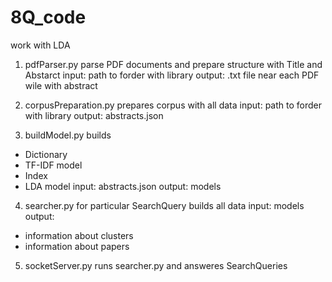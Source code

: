 8Q_code
=======

work with LDA

1) pdfParser.py 
parse PDF documents and prepare structure with Title and Abstarct
input: path to forder with library
output: .txt file near each PDF wile with abstract


2) corpusPreparation.py
prepares corpus with all data
input: path to forder with library
output: abstracts.json

3) buildModel.py
builds
- Dictionary
- TF-IDF model
- Index
- LDA model
input: abstracts.json
output: models

4) searcher.py
for particular SearchQuery builds all data
input: models
output:
- information about clusters
- information about papers

5) socketServer.py
runs searcher.py and answeres SearchQueries